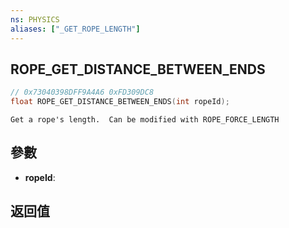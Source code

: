 ```yaml
---
ns: PHYSICS
aliases: ["_GET_ROPE_LENGTH"]
---
```

## ROPE_GET_DISTANCE_BETWEEN_ENDS

```c
// 0x73040398DFF9A4A6 0xFD309DC8
float ROPE_GET_DISTANCE_BETWEEN_ENDS(int ropeId);
```

```
Get a rope's length.  Can be modified with ROPE_FORCE_LENGTH  
```

## 參數
* **ropeId**: 

## 返回值
